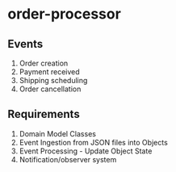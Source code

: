 # order-processor

## Events

1. Order creation
2. Payment received
3. Shipping scheduling
4. Order cancellation

## Requirements

1. Domain Model Classes
2. Event Ingestion from JSON files into Objects
3. Event Processing - Update Object State
4. Notification/observer system
